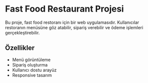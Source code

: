 <h1>Fast Food Restaurant Projesi</h1>
Bu proje, fast food restoranı için bir web uygulamasıdır. Kullanıcılar restoranın menüsüne göz atabilir, sipariş verebilir ve ödeme işlemleri gerçekleştirebilir.

<h2>Özellikler</h2>
<ul><li>Menü görüntüleme</li>
<li>Sipariş oluşturma</li>
<li>Kullanıcı dostu arayüz</li>
<li>Responsive tasarım</li></ul>
